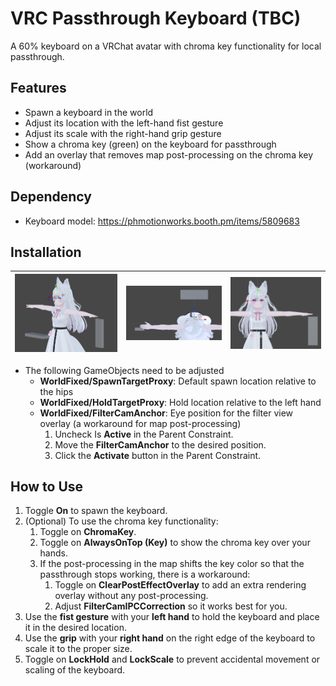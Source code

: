 # VRC Passthrough Keyboard (TBC)

A 60% keyboard on a VRChat avatar with chroma key functionality for local passthrough.

## Features

- Spawn a keyboard in the world
- Adjust its location with the left-hand fist gesture
- Adjust its scale with the right-hand grip gesture
- Show a chroma key (green) on the keyboard for passthrough
- Add an overlay that removes map post-processing on the chroma key (workaround)

## Dependency

- Keyboard model: https://phmotionworks.booth.pm/items/5809683

## Installation

| ![install](img/install.png) | ![install-top](img/install-top.png) | ![install-front](img/install-front.png) |
|--- | --- | --- |

- The following GameObjects need to be adjusted
  - **WorldFixed/SpawnTargetProxy**: Default spawn location relative to the hips
  - **WorldFixed/HoldTargetProxy**: Hold location relative to the left hand
  - **WorldFixed/FilterCamAnchor**: Eye position for the filter view overlay (a workaround for map post-processing)
    1. Uncheck Is **Active** in the Parent Constraint.
    2. Move the **FilterCamAnchor** to the desired position.
    3. Click the **Activate** button in the Parent Constraint.

## How to Use

1. Toggle **On** to spawn the keyboard.
2. (Optional) To use the chroma key functionality:
   1. Toggle on **ChromaKey**.
   2. Toggle on **AlwaysOnTop (Key)** to show the chroma key over your hands.
   3. If the post-processing in the map shifts the key color so that the passthrough stops working, there is a workaround:
      1. Toggle on **ClearPostEffectOverlay** to add an extra rendering overlay without any post-processing.
      2. Adjust **FilterCamIPCCorrection** so it works best for you.
3. Use the **fist gesture** with your **left hand** to hold the keyboard and place it in the desired location.
4. Use the **grip** with your **right hand** on the right edge of the keyboard to scale it to the proper size.
5. Toggle on **LockHold** and **LockScale** to prevent accidental movement or scaling of the keyboard.
